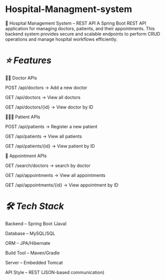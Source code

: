 # Hospital-Managment-system
🏥 Hospital Management System – REST API
A Spring Boot REST API application for managing doctors, patients, and their appointments.
This backend system provides secure and scalable endpoints to perform CRUD operations and manage hospital workflows efficiently.

 # *⭐ Features*

👨‍⚕ Doctor APIs

POST /api/doctors → Add a new doctor

GET /api/doctors → View all doctors

GET /api/doctors/{id} → View doctor by ID


🧑‍🤝‍🧑 Patient APIs

POST /api/patients → Register a new patient

GET /api/patients → View all patients

GET /api/patients/{id} → View patient by ID

📅 Appointment APIs

GET /search/doctors -> search by doctor

GET /api/appointments → View all appointments

GET /api/appointments/{id} → View appointment by ID

# *🛠 Tech Stack*

Backend – Spring Boot (Java)

Database – MySQL/SQL

ORM – JPA/Hibernate

Build Tool – Maven/Gradle

Server – Embedded Tomcat

API Style – REST (JSON-based communication)


